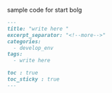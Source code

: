 sample code for start bolg
```markdown
---
title: "write here "
excerpt_separator: "<!--more-->"
categories:
  - develop_env
tags:
  - write here

toc : true
toc_sticky : true
---
```

